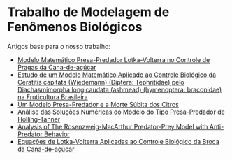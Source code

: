 # Trabalho de Modelagem de Fenômenos Biológicos

Artigos base para o nosso trabalho:

- [Modelo Matemático Presa-Predador Lotka-Volterra no Controle de Pragas da Cana-de-açúcar](https://github.com/EzequielEBS/Trabalho-MM4/blob/main/Exemplos%20de%20artigos/MODELO%20MATEM%C3%81TICO%20PRESA-PREDADOR%20LOTKA-VOLTERRA%20NO%20CONTROLE%20DE%20PRAGAS%20DA%20CANA%20DE%20A%C3%87%C3%9ACAR.pdf)
- [Estudo de um Modelo Matemático Aplicado ao Controle Biológico da Ceratitis capitata (Wiedemann) (Diptera: Tephritidae) pelo Diachasmimorpha longicaudata (ashmead) (hymenoptera: braconidae) na Fruticultura Brasileira](https://github.com/EzequielEBS/Trabalho-MM4/blob/main/Exemplos%20de%20artigos/ESTUDO%20DE%20UM%20MODELO%20MATEM%C3%81TICO%20APLICADO%20AO%20CONTROLE%20BIOL%C3%93GICO%20DA%20Ceratitis%20capitata.pdf)
- [Um Modelo Presa-Predador e a Morte Súbita dos Citros](https://github.com/EzequielEBS/Trabalho-MM4/blob/main/Exemplos%20de%20artigos/Um%20Modelo%20Presa-Predador%20e%20a%20Morte%20S%C3%BAbita%20dos%20Citros.pdf)
- [Análise das Soluções Numéricas do Modelo do Tipo Presa-Predador de Holling-Tanner](https://github.com/EzequielEBS/Trabalho-MM4/blob/main/Exemplos%20de%20artigos/An%C3%A1lise%20das%20solu%C3%A7%C3%B5es%20num%C3%A9ricas%20do%20modelo%20do%20tipo%20presa-predador%20de%20Holling-Tanner.pdf)
- [Analysis of The Rosenzweig-MacArthur Predator-Prey Model with Anti-Predator Behavior](https://github.com/EzequielEBS/Trabalho-MM4/blob/main/Exemplos%20de%20artigos/11472-33923-1-PB.pdf)
- [Equações de Lotka-Volterra Aplicadas ao Controle Biológico da Broca da Cana-de-açúcar](https://github.com/EzequielEBS/Trabalho-MM4/blob/main/Exemplos%20de%20artigos/_Broca%20da%20cana%20-%20Isaias%20de%20Jesus.pdf)
